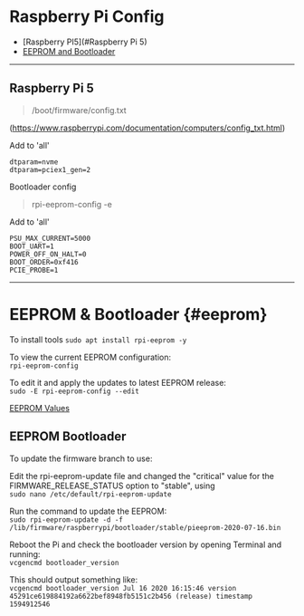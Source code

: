 # Raspberry Pi Config

- [Raspberry PI5](#Raspberry Pi 5)
- [EEPROM and Bootloader](#eeprom)

---

## Raspberry Pi 5

> /boot/firmware/config.txt

(https://www.raspberrypi.com/documentation/computers/config_txt.html)

Add to 'all'
```
dtparam=nvme
dtparam=pciex1_gen=2
```
Bootloader config

> rpi-eeprom-config -e

Add to 'all'

```
PSU_MAX_CURRENT=5000
BOOT_UART=1
POWER_OFF_ON_HALT=0
BOOT_ORDER=0xf416
PCIE_PROBE=1
````

---
#  EEPROM & Bootloader {#eeprom}

To install tools
`sudo apt install rpi-eeprom -y`  

To view the current EEPROM configuration:  
`rpi-eeprom-config`  

To edit it and apply the updates to latest EEPROM release:  
`sudo -E rpi-eeprom-config --edit`

[EEPROM Values](https://gitee.com/jikexianfeng/documentation/blob/master/hardware/raspberrypi/bcm2711_bootloader_config.md)


##  EEPROM Bootloader

To update the firmware branch to use:

Edit the rpi-eeprom-update file and changed the "critical" value for the FIRMWARE_RELEASE_STATUS option to "stable", using  
`sudo nano /etc/default/rpi-eeprom-update`

Run the command to update the EEPROM:  
`sudo rpi-eeprom-update -d -f /lib/firmware/raspberrypi/bootloader/stable/pieeprom-2020-07-16.bin`

Reboot the Pi and check the bootloader version by opening Terminal and running:   
`vcgencmd bootloader_version`

This should output something like:  
`vcgencmd bootloader_version Jul 16 2020 16:15:46 version 45291ce619884192a6622bef8948fb5151c2b456 (release) timestamp 1594912546`
  
